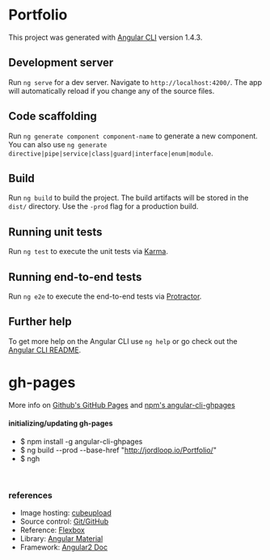 # Portfolio

This project was generated with [Angular CLI](https://github.com/angular/angular-cli) version 1.4.3.

## Development server

Run `ng serve` for a dev server. Navigate to `http://localhost:4200/`. The app will automatically reload if you change any of the source files.

## Code scaffolding

Run `ng generate component component-name` to generate a new component. You can also use `ng generate directive|pipe|service|class|guard|interface|enum|module`.

## Build

Run `ng build` to build the project. The build artifacts will be stored in the `dist/` directory. Use the `-prod` flag for a production build.

## Running unit tests

Run `ng test` to execute the unit tests via [Karma](https://karma-runner.github.io).

## Running end-to-end tests

Run `ng e2e` to execute the end-to-end tests via [Protractor](http://www.protractortest.org/).

## Further help

To get more help on the Angular CLI use `ng help` or go check out the [Angular CLI README](https://github.com/angular/angular-cli/blob/master/README.md).

# gh-pages
More info on [Github's GitHub Pages](https://pages.github.com/ "GitHub Pages") and [npm's angular-cli-ghpages](https://www.npmjs.com/package/angular-cli-ghpages "npm angular-cli-ghpages")

#### initializing/updating gh-pages
* $ npm install -g angular-cli-ghpages
* $ ng build --prod --base-href "http://jordloop.io/Portfolio/"
* $ ngh
<br>

### references
* Image hosting: [cubeupload](https://cubeupload.com/)
* Source control: [Git/GitHub](https://github.com/)
* Reference: [Flexbox](https://css-tricks.com/snippets/css/a-guide-to-flexbox/)
* Library: [Angular Material](https://material.angular.io/)
* Framework: [Angular2 Doc](https://angular.io/docs)